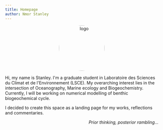 ```yaml
---
title: Homepage
author: Nmor Stanley
---
```

<p align="center">
<img src="/images/profile pic.jpg"
  width="150"
  height="150"
  alt="logo"
  style="border-radius: 50%;
         display: block;
         margin-left: auto;
         margin-right: auto;"/>
</p>

<div style = "text-align:center">
  <a href="mailto:nmorstanlee@gmail.com">
      <span class="fa fa-envelope"></span>
  </a>
  <a href="https://github.com/stanleesocca">
      <span class="fa fa-github"></span> 
  </a>
  <a href="https://twitter.com/nmorstanlee">
      <span class="fa fa-twitter"></span>
  </a>
   <a href="https://www.linkedin.com/in/stanley-nmor-561905189/">
      <span class="fa fa-linkedin"></span>
  </a>
</div>
  


Hi, my name is Stanley. I'm a graduate student in Laboratoire des Sciences du Climat et de l'Environnement (LSCE). My overarching interest lies in the intersection of Oceanography, Marine ecology and Biogeochemistry. Currently, I will be working on numerical modelling of benthic biogeochemical cycle.  

I decided to create this space as a landing page for my works, reflections and commentaries. 

<p align="right"><i>Prior thinking, posterior rambling...</i></></p>


